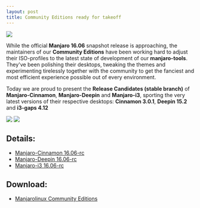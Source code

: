 ```yaml
---
layout: post
title: Community Editions ready for takeoff
---
```


<img src="https://manjaro.github.io/images/manjaro-deepin-16.06-rc.jpg">

While the official **Manjaro 16.06** snapshot release is approaching, the maintainers of our **Community Editions** have been working hard to adjust their ISO-profiles to the latest state of development of our **manjaro-tools**. They've been polishing their desktops, tweaking the themes and experimenting tirelessly together with the community to get the fanciest and most efficient experience possible out of every environment.  

Today we are proud to present the **Release Candidates (stable branch)** of **Manjaro-Cinnamon**, **Manjaro-Deepin** and **Manjaro-i3**, sporting the very latest versions of their respective desktops: **Cinnamon 3.0.1**, **Deepin 15.2** and **i3-gaps 4.12**

<img src="https://manjaro.github.io/images/manjaro-cinnamon-16.06-rc.jpg">

<img src="https://manjaro.github.io/images/manjaro-i3-16.06-rc.jpg">

## Details:

* [Manjaro-Cinnamon 16.06-rc](https://forum.manjaro.org/t/manjaro-cinnamon-16-06-rc-stable/1779)  
* [Manjaro-Deepin 16.06-rc](https://forum.manjaro.org/t/manjaro-deepin-16-06-rc-stable/2773)  
* [Manjaro-i3 16.06-rc](https://forum.manjaro.org/t/manjaro-i3-16-06-rc-stable/537)  

## Download:

* [Manjarolinux Community Editions](https://sourceforge.net/projects/manjarolinux/files/community/)
